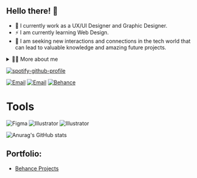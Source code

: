 ## Hello there! 👋


- 🎨 I currently work as a UX/UI Designer and Graphic Designer.
- ⚡ I am currently learning Web Design.
- 🤖 I am seeking new interactions and connections in the tech world that can lead to valuable knowledge and amazing future projects.

<!-- Dropdown -->
<details>
  <summary>👨‍💻 More about me</summary>
  
  - 💬 My name is Matheus, I’m from Brazil, and I’m 24 years old. I have an intermediate level of English and am constantly striving to reach an advanced level. I have experience with tools like Figma and Illustrator, where I learned at SAGA, a pioneer in game development education. Currently, I work as a UX/UI Designer and Graphic Designer at a smart solutions company called Nocobi, where we focus on developing applications and reports using Microsoft Power Platform. I have been on this journey for a little over a year, and it has been fantastic. I value interpersonal relationships for generating new ideas and knowledge that can help elevate our work to a new level.

  - ⚡ I enjoy spending my free time reading books, comics, and manga. I also love playing guitar, listening to music, and watching series.

A few of my favorites...

<p align="center">
  <img src="https://res.cloudinary.com/dnwltdgry/image/upload/v1728007780/PinkFloydhubg_vo97in.png" width="200" />
  <img src="https://res.cloudinary.com/dnwltdgry/image/upload/v1728007780/PinkFloydhubg_vo97in.png" width="200" />
  <img src="https://res.cloudinary.com/dnwltdgry/image/upload/v1728007780/PinkFloydhubg_vo97in.png" width="200" />
  <img src="https://res.cloudinary.com/dnwltdgry/image/upload/v1728007780/PinkFloydhubg_vo97in.png" width="200" />
</p>

</details>

[![spotify-github-profile](https://spotify-github-profile.kittinanx.com/api/view?uid=22hn4wwaqv3vb5vtrggkoqusi&cover_image=true&theme=natemoo-re&show_offline=false&background_color=000000&interchange=false&bar_color=53b14f&bar_color_cover=false)](https://github.com/kittinan/spotify-github-profile)

[![Email](https://img.shields.io/badge/Microsoft_Outlook-0078D4?style=for-the-badge&logo=microsoft-outlook&logoColor=white)](matheusn.frank@outlook.com)
[![Email](https://img.shields.io/badge/Gmail-D14836?style=for-the-badge&logo=gmail&logoColor=white)](matheusfrankn@gmail.com)
[![Behance](https://img.shields.io/badge/-Behance-blue?style=for-the-badge&logo=behance&logoColor=white)](https://www.behance.net/matheusfrancis8)

# Tools
![Figma](https://img.shields.io/badge/Figma-F24E1E?style=for-the-badge&logo=figma&logoColor=white)
![Illustrator](https://img.shields.io/badge/Adobe%20Illustrator-FF9A00?style=for-the-badge&logo=adobe%20illustrator&logoColor=white)
![Illustrator](https://img.shields.io/badge/Canva-%2300C4CC.svg?&style=for-the-badge&logo=Canva&logoColor=white)


![Anurag's GitHub stats](https://github-readme-stats.vercel.app/api?username=matisyahn&theme=dark&show_icons=true)

<!-- Portfolio -->
## Portfolio:
- [Behance Projects](https://www.behance.net/matheusfrancis8)


<!--
**Matisyahn/Matisyahn** is a ✨ _special_ ✨ repository because its `README.md` (this file) appears on your GitHub profile.

Here are some ideas to get you started:

- 🔭 I’m currently working on nocobi
- 🌱 I’m currently learning ...
- 👯 I’m looking to collaborate on ...
- 🤔 I’m looking for help with ...
- 💬 Ask me about ...
- 📫 How to reach me: ...
- 😄 Pronouns: ...
- ⚡ Fun fact: ...
-->
